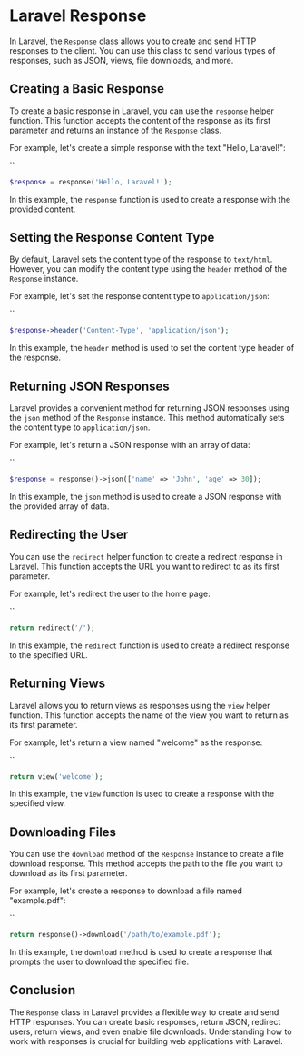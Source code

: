 # Laravel Response

In Laravel, the `Response` class allows you to create and send HTTP responses to the client. You can use this class to send various types of responses, such as JSON, views, file downloads, and more.

## Creating a Basic Response

To create a basic response in Laravel, you can use the `response` helper function. This function accepts the content of the response as its first parameter and returns an instance of the `Response` class.

For example, let's create a simple response with the text "Hello, Laravel!":

``
```php
$response = response('Hello, Laravel!');
```

In this example, the `response` function is used to create a response with the provided content.

## Setting the Response Content Type

By default, Laravel sets the content type of the response to `text/html`. However, you can modify the content type using the `header` method of the `Response` instance.

For example, let's set the response content type to `application/json`:

``
```php
$response->header('Content-Type', 'application/json');
```

In this example, the `header` method is used to set the content type header of the response.

## Returning JSON Responses

Laravel provides a convenient method for returning JSON responses using the `json` method of the `Response` instance. This method automatically sets the content type to `application/json`.

For example, let's return a JSON response with an array of data:

``
```php
$response = response()->json(['name' => 'John', 'age' => 30]);
```

In this example, the `json` method is used to create a JSON response with the provided array of data.

## Redirecting the User

You can use the `redirect` helper function to create a redirect response in Laravel. This function accepts the URL you want to redirect to as its first parameter.

For example, let's redirect the user to the home page:

``
```php
return redirect('/');
```

In this example, the `redirect` function is used to create a redirect response to the specified URL.

## Returning Views

Laravel allows you to return views as responses using the `view` helper function. This function accepts the name of the view you want to return as its first parameter.

For example, let's return a view named "welcome" as the response:

``
```php
return view('welcome');
```

In this example, the `view` function is used to create a response with the specified view.

## Downloading Files

You can use the `download` method of the `Response` instance to create a file download response. This method accepts the path to the file you want to download as its first parameter.

For example, let's create a response to download a file named "example.pdf":

``
```php
return response()->download('/path/to/example.pdf');
```

In this example, the `download` method is used to create a response that prompts the user to download the specified file.

## Conclusion

The `Response` class in Laravel provides a flexible way to create and send HTTP responses. You can create basic responses, return JSON, redirect users, return views, and even enable file downloads. Understanding how to work with responses is crucial for building web applications with Laravel.

